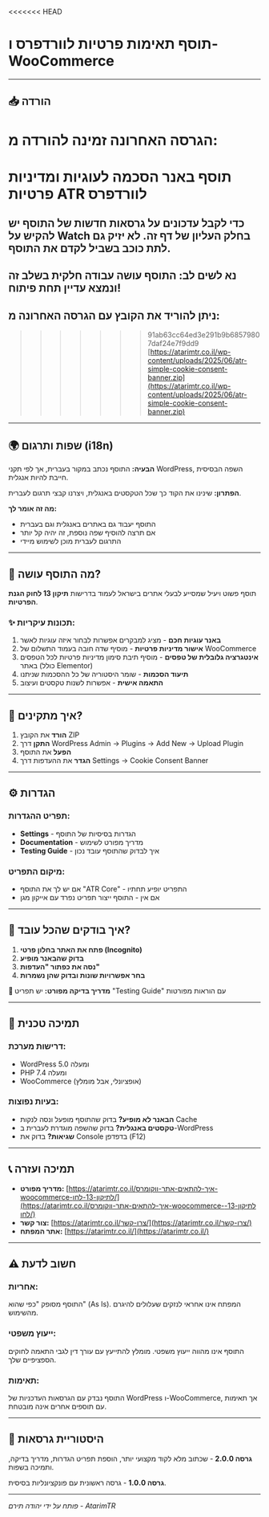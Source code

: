 <<<<<<< HEAD
# תוסף תאימות פרטיות לוורדפרס ו-WooCommerce
****
## 📥 הורדה
**הגרסה האחרונה זמינה להורדה מ:**
=======
# תוסף באנר הסכמה לעוגיות ומדיניות פרטיות ATR לוורדפרס
## כדי לקבל עדכונים על גרסאות חדשות של התוסף יש להקיש על Watch בחלק העליון של דף זה. לא יזיק גם לתת כוכב בשביל לקדם את התוסף.
## נא לשים לב: התוסף עושה עבודה חלקית בשלב זה ונמצא עדיין תחת פיתוח! 
## ניתן להוריד את הקובץ עם הגרסה האחרונה מ:
>>>>>>> 91ab63cc64ed3e291b9b68579807daf24e7f9dd9
[https://atarimtr.co.il/wp-content/uploads/2025/06/atr-simple-cookie-consent-banner.zip](https://atarimtr.co.il/wp-content/uploads/2025/06/atr-simple-cookie-consent-banner.zip)

---

## 🌍 שפות ותרגום (i18n)

**הבעיה:** התוסף נכתב במקור בעברית, אך לפי תקני WordPress, השפה הבסיסית חייבת להיות אנגלית.

**הפתרון:** שינינו את הקוד כך שכל הטקסטים באנגלית, ויצרנו קבצי תרגום לעברית.

**מה זה אומר לך:**
- התוסף יעבוד גם באתרים באנגלית וגם בעברית
- אם תרצה להוסיף שפה נוספת, זה יהיה קל יותר
- התרגום לעברית מוכן לשימוש מיידי

---

## 🎯 מה התוסף עושה?

תוסף פשוט ויעיל שמסייע לבעלי אתרים בישראל לעמוד בדרישות **תיקון 13 לחוק הגנת הפרטיות**.

### ✨ תכונות עיקריות:

1. **באנר עוגיות חכם** - מציג למבקרים אפשרות לבחור איזה עוגיות לאשר
2. **אישור מדיניות פרטיות** - מוסיף שדה חובה בעמוד התשלום של WooCommerce
3. **אינטגרציה גלובלית של טפסים** - מוסיף תיבת סימון מדיניות פרטיות לכל הטפסים באתר (כולל Elementor)
4. **תיעוד הסכמות** - שומר היסטוריה של כל ההסכמות שניתנו
5. **התאמה אישית** - אפשרות לשנות טקסטים ועיצוב

---

## 🚀 איך מתקינים?

1. **הורד** את הקובץ ZIP
2. **התקן** דרך WordPress Admin → Plugins → Add New → Upload Plugin
3. **הפעל** את התוסף
4. **הגדר** את ההעדפות דרך Settings → Cookie Consent Banner

---

## ⚙️ הגדרות

### תפריט ההגדרות:
- **Settings** - הגדרות בסיסיות של התוסף
- **Documentation** - מדריך מפורט לשימוש
- **Testing Guide** - איך לבדוק שהתוסף עובד נכון

### מיקום התפריט:
- אם יש לך את התוסף "ATR Core" - התפריט יופיע תחתיו
- אם אין - התוסף ייצור תפריט נפרד עם אייקון מגן

---

## 🧪 איך בודקים שהכל עובד?

1. **פתח את האתר בחלון פרטי (Incognito)**
2. **בדוק שהבאנר מופיע**
3. **נסה את כפתור "העדפות"**
4. **בחר אפשרויות שונות ובדוק שהן נשמרות**

**📖 מדריך בדיקה מפורט:** יש תפריט "Testing Guide" עם הוראות מפורטות

---

## 🔧 תמיכה טכנית

### דרישות מערכת:
- WordPress 5.0 ומעלה
- PHP 7.4 ומעלה
- WooCommerce (אופציונלי, אבל מומלץ)

### בעיות נפוצות:
- **הבאנר לא מופיע?** בדוק שהתוסף מופעל ונסה לנקות Cache
- **טקסטים באנגלית?** בדוק שהשפה מוגדרת לעברית ב-WordPress
- **שגיאות?** בדוק את Console בדפדפן (F12)

---

## 📞 תמיכה ועזרה

- **מדריך מפורט:** [https://atarimtr.co.il/איך-להתאים-אתר-ווקומרס-woocommerce-לתיקון-13-לחו/](https://atarimtr.co.il/איך-להתאים-אתר-ווקומרס-woocommerce-לתיקון-13-לחו/)
- **צור קשר:** [https://atarimtr.co.il/צרו-קשר/](https://atarimtr.co.il/צרו-קשר/)
- **אתר המפתח:** [https://atarimtr.co.il/](https://atarimtr.co.il/)

---

## ⚠️ חשוב לדעת

### אחריות:
התוסף מסופק "כפי שהוא" (As Is). המפתח אינו אחראי לנזקים שעלולים להיגרם מהשימוש.

### ייעוץ משפטי:
התוסף אינו מהווה ייעוץ משפטי. מומלץ להתייעץ עם עורך דין לגבי התאמה לחוקים הספציפיים שלך.

### תאימות:
התוסף נבדק עם הגרסאות העדכניות של WordPress ו-WooCommerce, אך תאימות עם תוספים אחרים אינה מובטחת.

---

## 📝 היסטוריית גרסאות

**גרסה 2.0.0** - שכתוב מלא לקוד מקצועי יותר, הוספת תפריט הגדרות, מדריך בדיקה, ותמיכה בשפות.

**גרסה 1.0.0** - גרסה ראשונית עם פונקציונליות בסיסית.

---

*פותח על ידי יהודה תירם - AtarimTR*
